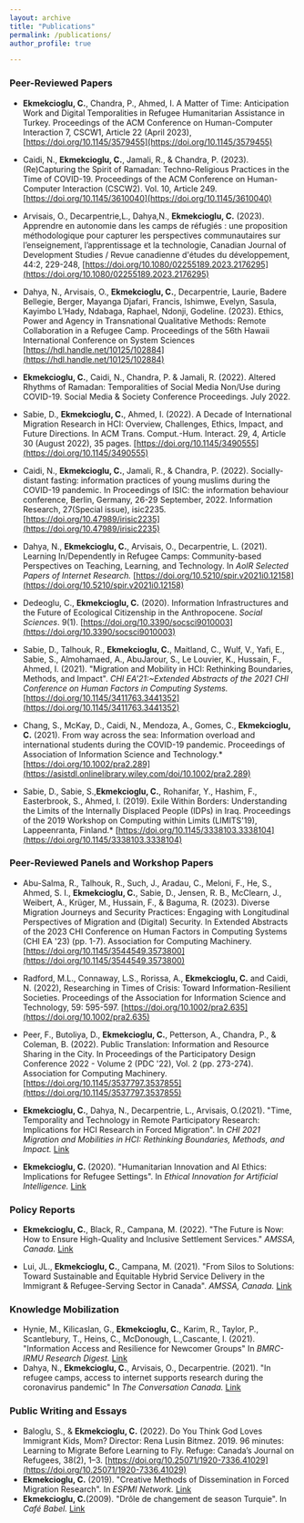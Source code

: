 ```yaml
---
layout: archive
title: "Publications"
permalink: /publications/
author_profile: true

---
```



### Peer-Reviewed Papers

- **Ekmekcioglu, C.**, Chandra, P., Ahmed, I. A Matter of Time: Anticipation Work and Digital Temporalities in Refugee Humanitarian Assistance in Turkey. Proceedings of the ACM Conference on Human-Computer Interaction 7, CSCW1, Article 22 (April 2023), [https://doi.org/10.1145/3579455](https://doi.org/10.1145/3579455)

- Caidi, N., **Ekmekcioglu, C.**, Jamali, R., & Chandra, P. (2023). (Re)Capturing the Spirit of Ramadan: Techno-Religious Practices in the Time of COVID-19. Proceedings of the ACM Conference on Human-Computer Interaction (CSCW2). Vol. 10, Article 249. [https://doi.org/10.1145/3610040](https://doi.org/10.1145/3610040)
  
- Arvisais, O., Decarpentrie,L., Dahya,N., **Ekmekcioglu, C.** (2023). Apprendre en autonomie dans les camps de réfugiés : une proposition méthodologique pour capturer les perspectives communautaires sur l’enseignement, l’apprentissage et la technologie, Canadian Journal of Development Studies / Revue canadienne d'études du développement, 44:2, 229-248, [https://doi.org/10.1080/02255189.2023.2176295](https://doi.org/10.1080/02255189.2023.2176295)
  
- Dahya, N., Arvisais, O., **Ekmekcioglu, C.**, Decarpentrie, Laurie, Badere Bellegie, Berger, Mayanga Djafari, Francis, Ishimwe, Evelyn, Sasula, Kayimbo L’Hady, Ndabaga, Raphael, Ndonji, Godeline. (2023). Ethics, Power and Agency in Transnational Qualitative Methods: Remote Collaboration in a Refugee Camp. Proceedings of the 56th Hawaii International Conference on System Sciences [https://hdl.handle.net/10125/102884](https://hdl.handle.net/10125/102884)


- **Ekmekcioglu, C.**, Caidi, N., Chandra, P. & Jamali, R. (2022). Altered Rhythms of Ramadan: Temporalities of Social Media Non/Use during COVID-19. Social Media & Society Conference Proceedings. July 2022.

- Sabie, D., **Ekmekcioglu, C.**, Ahmed, I. (2022). A Decade of International Migration Research in HCI: Overview, Challenges, Ethics, Impact, and Future Directions. In ACM Trans. Comput.-Hum. Interact. 29, 4, Article 30 (August 2022), 35 pages. [https://doi.org/10.1145/3490555](https://doi.org/10.1145/3490555)

- Caidi, N., **Ekmekcioglu, C.**, Jamali, R., & Chandra, P. (2022). Socially-distant fasting: information practices of young muslims during the COVID-19 pandemic. In Proceedings of ISIC: the information behaviour conference, Berlin, Germany, 26-29 September, 2022. Information Research, 27(Special issue), isic2235. [https://doi.org/10.47989/irisic2235](https://doi.org/10.47989/irisic2235)
  
- Dahya, N., **Ekmekcioglu, C.**, Arvisais, O., Decarpentrie, L. (2021). Learning In/Dependently in Refugee Camps: Community-based Perspectives on Teaching, Learning, and Technology. In *AoIR Selected Papers of Internet Research.* [https://doi.org/10.5210/spir.v2021i0.12158](https://doi.org/10.5210/spir.v2021i0.12158)
    
- Dedeoglu, C., **Ekmekcioglu, C.** (2020). Information Infrastructures and the Future of Ecological Citizenship in the Anthropocene. *Social Sciences*. 9(1). [https://doi.org/10.3390/socsci9010003](https://doi.org/10.3390/socsci9010003)
  
- Sabie, D., Talhouk, R., **Ekmekcioglu, C.**, Maitland, C., Wulf, V., Yafi, E., Sabie, S., Almohamaed, A., AbuJarour, S., Le Louvier, K., Hussain, F., Ahmed, I. (2021). "Migration and Mobility in HCI: Rethinking Boundaries, Methods, and Impact". *CHI EA'21:~Extended Abstracts of the 2021 CHI Conference on Human Factors in Computing Systems.* [https://doi.org/10.1145/3411763.3441352](https://doi.org/10.1145/3411763.3441352)
  
- Chang, S., McKay, D., Caidi, N., Mendoza, A., Gomes, C., **Ekmekcioglu, C.** (2021). From way across the sea: Information overload and international students during the COVID-19 pandemic. Proceedings of Association of Information Science and Technology.* [https://doi.org/10.1002/pra2.289](https://asistdl.onlinelibrary.wiley.com/doi/10.1002/pra2.289)
  
- Sabie, D., Sabie, S.,**Ekmekcioglu, C.**, Rohanifar, Y., Hashim, F., Easterbrook, S., Ahmed, I. (2019). Exile Within Borders: Understanding the Limits of the Internally Displaced People (IDPs) in Iraq. Proceedings of the 2019 Workshop on Computing within Limits (LIMITS'19), Lappeenranta, Finland.* [https://doi.org/10.1145/3338103.3338104](https://doi.org/10.1145/3338103.3338104)


### Peer-Reviewed Panels and Workshop Papers

- Abu-Salma, R., Talhouk, R., Such, J., Aradau, C., Meloni, F., He, S., Ahmed, S. I., **Ekmekcioglu, C.**, Sabie, D., Jensen, R. B., McClearn, J., Weibert, A., Krüger, M., Hussain, F., & Baguma, R. (2023). Diverse Migration Journeys and Security Practices: Engaging with Longitudinal Perspectives of Migration and (Digital) Security. In Extended Abstracts of the 2023 CHI Conference on Human Factors in Computing Systems (CHI EA '23) (pp. 1-7). Association for Computing Machinery. [https://doi.org/10.1145/3544549.3573800](https://doi.org/10.1145/3544549.3573800)
  
- Radford, M.L., Connaway, L.S., Rorissa, A., **Ekmekcioglu, C.** and Caidi, N. (2022), Researching in Times of Crisis: Toward Information-Resilient Societies. Proceedings of the Association for Information Science and Technology, 59: 595-597. [https://doi.org/10.1002/pra2.635](https://doi.org/10.1002/pra2.635)
- Peer, F., Butoliya, D., **Ekmekcioglu, C.**, Petterson, A., Chandra, P., & Coleman, B. (2022). Public Translation: Information and Resource Sharing in the City. In Proceedings of the Participatory Design Conference 2022 - Volume 2 (PDC '22), Vol. 2 (pp. 273-274). Association for Computing Machinery. [https://doi.org/10.1145/3537797.3537855](https://doi.org/10.1145/3537797.3537855)
- **Ekmekcioglu, C.**, Dahya, N., Decarpentrie, L., Arvisais, O.(2021). "Time, Temporality and Technology in Remote Participatory Research: Implications for HCI Research in Forced Migration". In *CHI 2021 Migration and Mobilities in HCI: Rethinking Boundaries, Methods, and Impact.* [Link](http://www.cs.toronto.edu/~dsabie/MigrationWorkshop/Submissions/Ekmekcioglu-et-al_2021.pdf)
- **Ekmekcioglu, C.** (2020). "Humanitarian Innovation and AI Ethics: Implications for Refugee Settings". In *Ethical Innovation for Artificial Intelligence.* [Link](https://ei4ai.wordpress.com/2020/10/19/humanitarian-innovation-and-ai-ethics-implications-for-refugee-settings-by-cansu-e-dedeoglu-faculty-of-information-university-of-toronto/)

### Policy Reports

- **Ekmekcioglu, C.**, Black, R., Campana, M. (2022). "The Future is Now: How to Ensure High-Quality and Inclusive Settlement Services." *AMSSA, Canada.* [Link](https://www.amssa.org/wp-content/uploads/2022/06/NSCT-Report-Final-EN-Apr-29-2022.pdf)

- Lui, JL., **Ekmekcioglu, C.**, Campana, M.  (2021). "From Silos to Solutions: Toward Sustainable and Equitable Hybrid Service Delivery in the Immigrant & Refugee-Serving Sector in Canada". *AMSSA, Canada.* [Link](https://www.amssa.org/wp-content/uploads/2021/05/EN-Settlement-Sector-Technology-Task-Group-final-report-and-recommen....pdf)

### Knowledge Mobilization

- Hynie, M., Kilicaslan, G., **Ekmekcioglu, C.**, Karim, R., Taylor, P., Scantlebury, T., Heins, C., McDonough, L.,Cascante, I. (2021). "Information Access and Resilience for Newcomer Groups" In *BMRC-IRMU Research Digest.* [Link](https://bmrc-irmu.info.yorku.ca/files/2021/12/Hynie-FINAL-York-Region-EN-Research-Summary_mh-1.pdf?x15611)
- Dahya, N., **Ekmekcioglu, C.**, Arvisais, O., Decarpentrie. (2021). "In refugee camps, access to internet supports research during the coronavirus pandemic" In *The Conversation Canada.* [Link](https://theconversation.com/in-refugee-camps-access-to-internet-supports-research-during-the-coronavirus-pandemic-146468) 

### Public Writing and Essays 

- Baloglu, S., & **Ekmekcioglu, C.** (2022). Do You Think God Loves Immigrant Kids, Mom? Director: Rena Lusin Bitmez. 2019. 96 minutes: Learning to Migrate Before Learning to Fly. Refuge: Canada’s Journal on Refugees, 38(2), 1–3. [https://doi.org/10.25071/1920-7336.41029](https://doi.org/10.25071/1920-7336.41029)
- **Ekmekcioglu, C.** (2019). "Creative Methods of Dissemination in Forced Migration Research". In *ESPMI Network.* [Link](https://espminetwork.com/cansu-e-dedoglu-dissemination-methods/)
- **Ekmekcioglu, C.**(2009). "Drôle de changement de season Turquie". In *Café Babel.* [Link](https://cafebabel.com/fr/article/drole-de-changement-de-saison-turque-5ae0059df723b35a145df023/)


<!---
 {% if author.googlescholar %}
 You can also find my articles on <u><a href="{{author.googlescholar}}">my Google Scholar profile</a>.</u>
 {% endif %}
 {% include base_path %}
 {% for post in site.publications reversed %}
 {% include archive-single.html %}
 {% endfor %}
 --->
